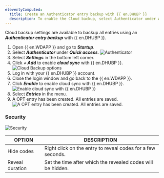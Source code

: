 ```yaml
---
eleventyComputed:
  title: Create an Authenticator entry backup with {{ en.DHUBP }}
  description: To enable the Cloud backup, select Authenticator under Active Spaces.
---
```


Cloud backup settings are available to backup all entries using an ***Authenticator entry backup*** with {{ en.DHUBP }}. 

1. Open {{ en.WDAPP }} and go to ***Startup***.
1. Select ***Authenticator*** under ***Quick access***.
![Authenticator](https://cdnweb.devolutions.net/docs/docs_en_hub_Hub6092.png)
1. Select ***Settings*** in the bottom left corner.
1. Click ***+ Add*** to enable ***cloud sync*** with {{ en.DHUBP }}.
![Cloud Backup options](https://cdnweb.devolutions.net/docs/docs_en_hub_Hub6091.png)
1. Log in with your {{ en.DHUBP }} account.
1. Close the login window and go back to the  {{ en.WDAPP }}.
1. Click ***Enable*** to enable cloud sync with {{ en.DHUBP }}.
![Enable cloud sync with {{ en.DHUBP }}](https://cdnweb.devolutions.net/docs/docs_en_hub_Hub6093.png)  
1. Select ***Entries*** in the menu.
1. A OPT entry has been created. All entries are saved.  
![A OPT entry has been created. All entries are saved.](https://cdnweb.devolutions.net/docs/docs_en_hub_Hub6097.png)

### Security

![Security](https://cdnweb.devolutions.net/docs/docs_en_hub_Hub6095.png)

| OPTION                    | DESCRIPTION |
|---------------------------|-------------|
| Hide codes| Right click on the entry to reveal codes for a few seconds. |
| Reveal duration| Set the time after which the revealed codes will be hidden. |
